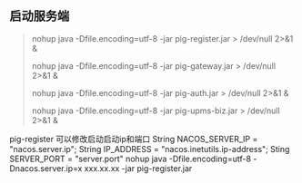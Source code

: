 ## 启动服务端
> nohup java -Dfile.encoding=utf-8 -jar pig-register.jar > /dev/null 2>&1 &
>
> nohup java -Dfile.encoding=utf-8 -jar pig-gateway.jar > /dev/null 2>&1 &
> 
> nohup java -Dfile.encoding=utf-8 -jar pig-auth.jar > /dev/null 2>&1 &
> 
> nohup java -Dfile.encoding=utf-8 -jar pig-upms-biz.jar > /dev/null 2>&1 &
>

pig-register 可以修改启动启动ip和端口
String NACOS_SERVER_IP = "nacos.server.ip";
String IP_ADDRESS = "nacos.inetutils.ip-address";
Sting SERVER_PORT = "server.port"
nohup java -Dfile.encoding=utf-8 -Dnacos.server.ip=x    xxx.xx.xx -jar pig-register.jar